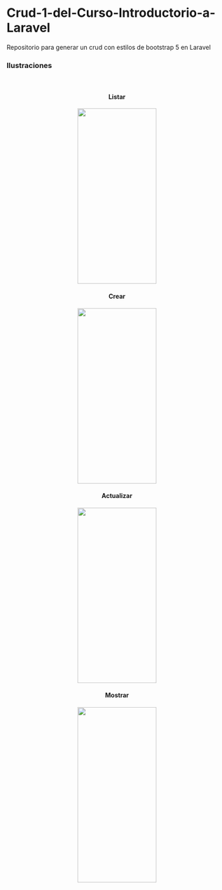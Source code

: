 # Crud-1-del-Curso-Introductorio-a-Laravel
Repositorio para generar un crud con estilos de bootstrap 5 en Laravel

<h3>Ilustraciones</h3>
<br />
<h4 align="center"> Listar </h4>
<p align="center"><img src="https://i.postimg.cc/XqVxhx3v/listado.png" width="180" height="400"></p>
<h4 align="center"> Crear </h4>
<p align="center"><img src="https://i.postimg.cc/JnCp3M2Z/crear.png" width="180" height="400"></p>
<h4 align="center"> Actualizar </h4>
<p align="center"><img src="https://i.postimg.cc/25ZHBV2C/actualizar.png" width="180" height="400"></p>
<h4 align="center"> Mostrar </h4>
<p align="center"><img src="https://i.postimg.cc/d1R44pbX/mostrar.png" width="180" height="400"></p>